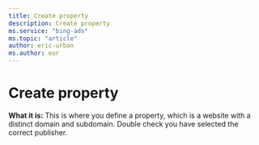 ```yaml
---
title: Create property
description: Create property
ms.service: "bing-ads"
ms.topic: "article"
author: eric-urban
ms.author: eur
---
```


# Create property

**What it is:** This is where you define a property, which is a website with a distinct domain and subdomain. Double check you have selected the correct publisher.


